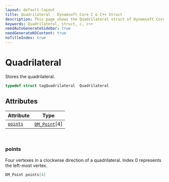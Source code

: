 ```yaml
---
layout: default-layout
title: Quadrilateral - Dynamsoft Core C & C++ Struct
description: This page shows the Quadrilateral struct of Dynamsoft Core for C & C++ Language.
keywords: Quadrilateral, struct, c, c++
needAutoGenerateSidebar: true
needGenerateH3Content: true
noTitleIndex: true
---
```



# Quadrilateral
Stores the quadrilateral.  

```cpp
typedef struct tagQuadrilateral  Quadrilateral 
```  

  

## Attributes
  
| Attribute | Type |
|---------- | ---- |
| [`points`](#points) | [`DM_Point`](point.md)[4] |


&nbsp;

### points
Four vertexes in a clockwise direction of a quadrilateral. Index 0 represents the left-most vertex. 
```cpp
DM_Point points[4]
```



